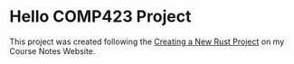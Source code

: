 # Hello COMP423 Project

This project was created following the [Creating a New Rust Project](https://mbclark37.github.io/comp423-course-notes/tutorials/rust-setup/) on my Course Notes Website.
